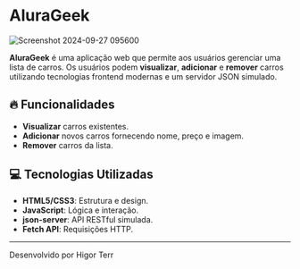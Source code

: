 # AluraGeek
![Screenshot 2024-09-27 095600](https://github.com/user-attachments/assets/98984f99-f8c9-4521-89c3-dbfbab83f2d2)


**AluraGeek** é uma aplicação web que permite aos usuários gerenciar uma lista de carros. Os usuários podem **visualizar**, **adicionar** e **remover** carros utilizando tecnologias frontend modernas e um servidor JSON simulado.

## 🔥 Funcionalidades

- **Visualizar** carros existentes.
- **Adicionar** novos carros fornecendo nome, preço e imagem.
- **Remover** carros da lista.

## 💻 Tecnologias Utilizadas

- **HTML5/CSS3**: Estrutura e design.
- **JavaScript**: Lógica e interação.
- **json-server**: API RESTful simulada.
- **Fetch API**: Requisições HTTP.

---
Desenvolvido por Higor Terr
